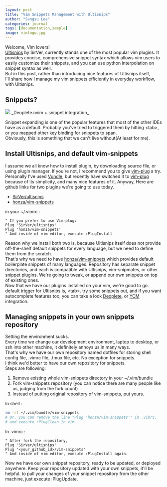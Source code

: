 ```yaml
---
layout: post
title: "Vim Snippets Management with Ultisnips"
author: "Sangsu Lee"
categories: journal
tags: [documentation,sample]
image: vimlogo.jpg
---
```


Welcome, Vim lovers!  
[Ultisnips](https://github.com/SirVer/ultisnips)
by SirVer, currently stands one of the most popular vim plugins.
It provides concise, comprehensive snippet syntax which allows vim users to
easily customize their snippets, and you can use python interpolation on snippet syntax as well.  
But in this post, rather than introducing nice features of Ultisnips itself,  
I'll share how I manage my vim snippets efficiently in everyday workflow, with Ultisnips.

## Snippets?

<img src="{{ site.github.url }}/assets/img/gif_ultisnips.gif">
_Deoplete.nvim + snippet integration_

Snippet expanding is one of the popular features that most of the other IDEs have as a default.
Probably you've tried to triggered them by hitting \<tab\>, or you mapped other key binding
for snippets to span.  
Obviously, this is something that we can't live without(At least for me).

## Install Ultisnips, and default vim-snippets

I assume we all know how to install plugin, by downloading source file,
or using plugin manager. If you're not, I recommend you to give [vim-plug](https://github.com/junegunn/vim-plug) a try.
Personally I've used [Vundle](https://github.com/VundleVim/Vundle.vim),
but recently have switched it to [vim-plug](https://github.com/junegunn/vim-plug) because of
its simplicity, and many nice features of it. Anyway,
Here are github links for two plugins we're going to use today.

-   [SirVer/ultisnips](https://github.com/SirVer/ultisnips)
-   [honza/vim-snippets](https://github.com/honza/vim-snippets)

in your ~/.vimrc :

```viml
" If you prefer to use Vim-plug:
Plug 'SirVer/ultisnips'
Plug 'honza/vim-snippets'
" And inside of vim editor, execute :PlugInstall
```

Reason why we install both two is, because Ultisnips itself does not provide
off-the-shelf default snippets for every language, but we need to define them from the scratch.  
That's why we need to have [honza/vim-snippets](https://github.com/honza/vim-snippets) which provides default
boilerplate snippets of many languages. Repository has separate snippet directories, and
each is compatible with Ultisnips, vim-snipmates, or other snippet plugins. We're going to tweak,
or append our own snippets on top of existing ones.  
Now that we have our plugins installed on your vim, we're good to go.
default trigger for Ultisnips is, \<tab\>. try some snippets out,
and if you want autocomplete features too, you can take a look
[Deoplete](https://github.com/Shougo/deoplete.nvim), or
[YCM](https://github.com/Valloric/YouCompleteMe) integration.

## Managing snippets in your own snippets repository

Setting the environment sucks.  
Every time we change our development environment, laptop to desktop, or ssh into other machine,
it definitely annoys us in many ways.  
That's why we have our own repository named dotfiles for storing shell config file, .vimrc file,
.tmux file, etc. No exception for snippets.  
I think we'd better to have our own repository for snippets.  
Steps are following:

1.  Remove existing whole vim-snippets directory in your ~/.vim/bundle
2.  Fork vim-snippets repository (you can notice there are many people like us, judging from the fork count)
3.  Instead of putting original repository of vim-snippets, put yours.

In shell :

```bash
rm -rf ~/.vim/bundle/vim-snippets
# Or, you can remove the line "Plug 'honza/vim-snippets'" in .vimrc,
# and execute :PlugClean in vim.
```

In .vimrc :

```viml
" After fork the repository,
Plug 'SirVer/ultisnips'
Plug '<your_github_id>/vim-snippets'
" And inside of vim editor, execute :PlugInstall again.
```

Now we have our own snippet repository, ready to be updated, or deployed anywhere.
Keep your repository updated with your own snippets, it'll be helpful.
to pull your changes of your snippet repository from the other machine, just execute :PlugUpdate.
